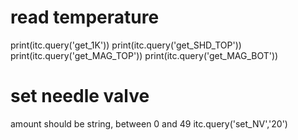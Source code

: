 # read temperature
print(itc.query('get_1K'))
print(itc.query('get_SHD_TOP'))
print(itc.query('get_MAG_TOP'))
print(itc.query('get_MAG_BOT'))

# set needle valve
amount should be string, between 0 and 49
itc.query('set_NV','20')
